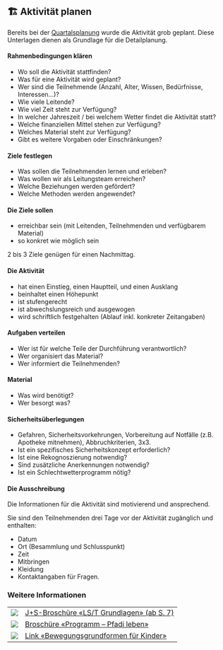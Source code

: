 🏗️ Aktivität planen
-------------------

Bereits bei der [Quartalsplanung](/article/quartalsprogramm) wurde die Aktivität grob geplant. Diese Unterlagen dienen als Grundlage für die Detailplanung.

#### Rahmenbedingungen klären

*   Wo soll die Aktivität stattfinden?
*   Was für eine Aktivität wird geplant?
*   Wer sind die Teilnehmende (Anzahl, Alter, Wissen, Bedürfnisse, Interessen…)?
*   Wie viele Leitende?
*   Wie viel Zeit steht zur Verfügung?
*   In welcher Jahreszeit / bei welchem Wetter findet die Aktivität statt?
*   Welche finanziellen Mittel stehen zur Verfügung?
*   Welches Material steht zur Verfügung?
*   Gibt es weitere Vorgaben oder Einschränkungen?

#### Ziele festlegen

*   Was sollen die Teilnehmenden lernen und erleben?
*   Was wollen wir als Leitungsteam erreichen?
*   Welche Beziehungen werden gefördert?
*   Welche Methoden werden angewendet?

#### Die Ziele sollen

*   erreichbar sein (mit Leitenden, Teilnehmenden und verfügbarem Material)
*   so konkret wie möglich sein

2 bis 3 Ziele genügen für einen Nachmittag.

#### Die Aktivität

*   hat einen Einstieg, einen Hauptteil, und einen Ausklang
*   beinhaltet einen Höhepunkt
*   ist stufengerecht
*   ist abwechslungsreich und ausgewogen
*   wird schriftlich festgehalten (Ablauf inkl. konkreter Zeitangaben)

#### Aufgaben verteilen

*   Wer ist für welche Teile der Durchführung verantwortlich?
*   Wer organisiert das Material?
*   Wer informiert die Teilnehmenden?

#### Material

*   Was wird benötigt?
*   Wer besorgt was?

#### Sicherheitsüberlegungen

*   Gefahren, Sicherheitsvorkehrungen, Vorbereitung auf Notfälle (z.B. Apotheke mitnehmen), Abbruchkriterien, 3x3.
*   Ist ein spezifisches Sicherheitskonzept erforderlich?
*   Ist eine Rekognoszierung notwendig?
*   Sind zusätzliche Anerkennungen notwendig?
*   Ist ein Schlechtwetterprogramm nötig?

#### Die Ausschreibung

Die Informationen für die Aktivität sind motivierend und ansprechend.

Sie sind den Teilnehmenden drei Tage vor der Aktivität zugänglich und enthalten:

*   Datum
*   Ort (Besammlung und Schlusspunkt)
*   Zeit
*   Mitbringen
*   Kleidung
*   Kontaktangaben für Fragen.

### Weitere Informationen
| | |
|---|---|
| [![](images/piktos/2_JundS.png)][1] | [J+S-Broschüre «LS/T Grundlagen» (ab S. 7)][1] |
| [![](images/piktos/5_Programm.png)][2] | [Broschüre «Programm – Pfadi leben»][2] |
| [![](images/piktos/www.png)][3] | [Link «Bewegungsgrundformen für Kinder»][3] |

[1]: https://pfadi.swiss/media/files/94/20131126brolstgrundlagen.pdf
[2]: https://issuu.com/pbs-msds-mss/docs/rz_05_programm_de_201607_issuu
[3]: https://pfadi.swiss/media/files/db/j-s-kids_merkblatt_vielfaeltige_spiel-_und__sportbloecke_d.pdf